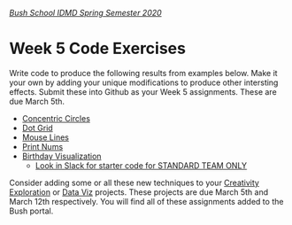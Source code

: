 [_Bush School IDMD Spring Semester 2020_](https://chandrunarayan.github.io/idmd/)

# Week 5 Code Exercises
Write code to produce the following results from examples below. Make it your own by adding your unique modifications to produce other intersting effects. Submit these into Github as your Week 5 assignments. These are due March 5th.

* [Concentric Circles](concentricCircles)
* [Dot Grid](dotGrid)
* [Mouse Lines](mouseLines)
* [Print Nums](printNums)
* [Birthday Visualization](birthdayVisualization)
    * [Look in Slack for starter code for STANDARD TEAM ONLY](https://idmd2020.slack.com/)



Consider adding some or all these new techniques to your [Creativity Exploration](https://chandrunarayan.github.io/idmd/lessons/week4/homework/creativity-exploration.html) or [Data Viz](https://chandrunarayan.github.io/idmd/lessons/week5/homework/data-visualization.html) projects. These projects are due March 5th and March 12th respectively.  You will find all of these assignments added to the Bush portal.
